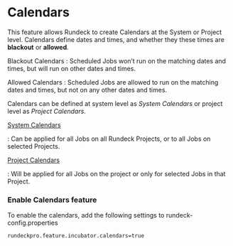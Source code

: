 # Calendars

This feature allows Rundeck to create Calendars at the System or Project level.  Calendars define dates and times, and whether they these times are **blackout** or **allowed**.

Blackout Calendars
:   Scheduled Jobs won’t run on the matching dates and times, but will run on other dates and times.

Allowed Calendars
:   Scheduled Jobs are allowed to run on the matching dates and times, but not on any other dates and times.

Calendars can be defined at system level as *System Calendars* or project level as *Project Calendars*. 

[System Calendars](/manual/calendars/system-calendars.md)

:   Can be applied for all Jobs on all Rundeck Projects, or to all Jobs on selected Projects.

[Project Calendars](/manual/calendars/project-calendars.md)

:   Will be applied for all Jobs on the project or only for selected Jobs in that Project.

### Enable Calendars feature

To enable the calendars, add the following settings to rundeck-config.properties

```properties
rundeckpro.feature.incubator.calendars=true
```
